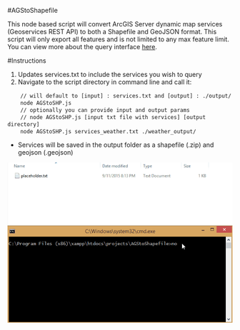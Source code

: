 #AGStoShapefile

This node based script will convert ArcGIS Server dynamic map services (Geoservices REST API) to both a Shapefile and GeoJSON format.  This script will only export all features and is not limited to any max feature limit.  You can view more about the query interface [here](http://resources.arcgis.com/en/help/arcgis-rest-api/index.html#//02r3000000r1000000).

#Instructions
1. Updates services.txt to include the services you wish to query
2. Navigate to the script directory in command line and call it:
```
    // will default to [input] : services.txt and [output] : ./output/
    node AGStoSHP.js
    // optionally you can provide input and output params
    // node AGStoSHP.js [input txt file with services] [output directory]
    node AGStoSHP.js services_weather.txt ./weather_output/
```
+ Services will be saved in the output folder as a shapefile (.zip) and geojson (.geojson)

![screen capture](./screenshot.gif)



